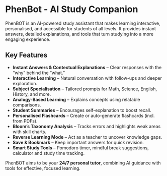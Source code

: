 # PhenBot - AI Study Companion

PhenBOT is an AI-powered study assistant that makes learning interactive, personalised, and accessible for students of all levels. It provides instant answers, detailed explanations, and tools that turn studying into a more engaging experience.  

## Key Features  
- **Instant Answers & Contextual Explanations** – Clear responses with the “why” behind the “what.”  
- **Interactive Learning** – Natural conversation with follow-ups and deeper exploration.  
- **Subject Specialisation** – Tailored prompts for Math, Science, English, History, and more.  
- **Analogy-Based Learning** – Explains concepts using relatable comparisons.  
- **Student Summaries** – Encourages self-explanation to boost recall.  
- **Personalised Flashcards** – Create or auto-generate flashcards (incl. from PDFs).  
- **Bloom’s Taxonomy Analysis** – Tracks errors and highlights weak areas with skill charts.  
- **Reverse Learning Mode** – Act as a teacher to uncover knowledge gaps.  
- **Save & Bookmark** – Keep important answers for quick revision.  
- **Smart Study Tools** – Pomodoro timer, mindful break suggestions, calculator and study time tracking.  

PhenBOT aims to be your **24/7 personal tutor**, combining AI guidance with tools for effective, focused learning.  

